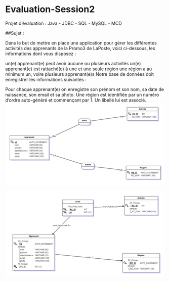 # Evaluation-Session2
Projet d’évaluation : Java - JDBC - SQL - MySQL - MCD

##Sujet :

Dans le but de mettre en place une application pour gérer les différentes activités des apprenants de la Promo3 de LaPoste, voici ci-dessous, les informations dont vous disposez :

un(e) apprenant(e) peut avoir aucune ou plusieurs activités
un(e) apprenant(e) est rattaché(e) à une et une seule région
une région a au minimum un, voire plusieurs apprenant(e)s
Notre base de données doit enregistrer les informations suivantes :

Pour chaque apprenant(e) on enregistre son prénom et son nom, sa date de naissance, son email et sa photo. Une région est identifiée par un numéro d’ordre auto-généré et commençant par 1. Un libellé lui est associé.
![alt text](https://github.com/matthieu33770/Evaluation-Session2/blob/master/MCD.JPG)

![alt text](https://github.com/matthieu33770/Evaluation-Session2/blob/master/MLD.JPG)
